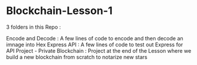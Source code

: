 # Blockchain-Lesson-1

3 folders in this Repo : 

Encode and Decode : A few lines of code to encode and then decode an imnage into Hex
Express API : A few lines of code to test out Express for API
Project - Private Blockchain : Project at the end of the Lesson where we build a new blockchain from scratch to notarize new stars
